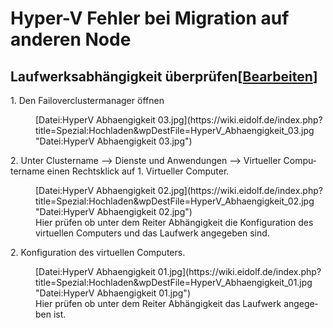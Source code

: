 # Hyper-V Fehler bei Migration auf anderen Node

## <span id="bkmrk-"></span><span class="mw-headline" id="bkmrk-laufwerksabh%C3%A4ngigkei-1">Laufwerksabhängigkeit überprüfen</span><span class="mw-editsection"><span class="mw-editsection-bracket">\[</span>[Bearbeiten](https://wiki.eidolf.de/index.php?title=Fehler_bei_Migration_auf_anderen_Node&action=edit&section=1 "Abschnitt bearbeiten: Laufwerksabhängigkeit überprüfen")<span class="mw-editsection-bracket">\]</span></span>

<div class="vector-body" id="bkmrk-den-failoverclusterm"><div class="mw-body-content mw-content-ltr" dir="ltr" id="bkmrk-den-failoverclusterm-1" lang="de"><div class="mw-parser-output">1. Den Failoverclustermanager öffnen <dl><dd>[Datei:HyperV Abhaengigkeit 03.jpg](https://wiki.eidolf.de/index.php?title=Spezial:Hochladen&wpDestFile=HyperV_Abhaengigkeit_03.jpg "Datei:HyperV Abhaengigkeit 03.jpg")</dd></dl>
2. Unter Clustername --&gt; Dienste und Anwendungen --&gt; Virtueller Computername einen Rechtsklick auf 
    1. Virtueller Computer. <dl><dd>[Datei:HyperV Abhaengigkeit 02.jpg](https://wiki.eidolf.de/index.php?title=Spezial:Hochladen&wpDestFile=HyperV_Abhaengigkeit_02.jpg "Datei:HyperV Abhaengigkeit 02.jpg")</dd><dd>Hier prüfen ob unter dem Reiter Abhängigkeit die Konfiguration des virtuellen Computers und das Laufwerk angegeben sind.</dd></dl>
    2. Konfiguration des virtuellen Computers. <dl><dd>[Datei:HyperV Abhaengigkeit 01.jpg](https://wiki.eidolf.de/index.php?title=Spezial:Hochladen&wpDestFile=HyperV_Abhaengigkeit_01.jpg "Datei:HyperV Abhaengigkeit 01.jpg")</dd><dd>Hier prüfen ob unter dem Reiter Abhängigkeit das Laufwerk angegeben ist.</dd></dl>

</div></div></div>